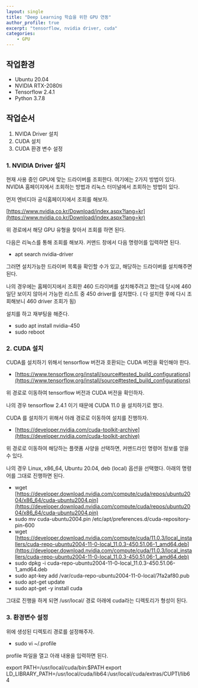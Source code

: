 ```yaml
---
layout: single
title: "Deep Learning 학습을 위한 GPU 연동"
author_profile: true
excerpt: "tensorflow, nvidia driver, cuda"
categories:
    - GPU
---
```



## **작업환경**

- Ubuntu 20.04
- NVIDIA RTX-2080ti
- Tensorflow 2.4.1
- Python 3.7.8

## **작업순서**

1. NVIDA Driver 설치
2. CUDA 설치
3. CUDA 환경 변수 설정

### **1. NVIDIA Driver 설치**

현재 사용 중인 GPU에 맞는 드라이버를 조회한다. 여기에는 2가지 방법이 있다. NVIDIA 홈페이지에서 조회하는 방법과 리눅스 터미널에서 조회하는 방법이 있다.

먼저 엔비디아 공식홈페이지에서 조회를 해보자.

[https://www.nvidia.co.kr/Download/index.aspx?lang=kr](https://www.nvidia.co.kr/Download/index.aspx?lang=kr)

위 경로에서 해당 GPU 유형을 찾아서 조회를 하면 된다.

다음은 리눅스를 통해 조회를 해보자. 커맨드 창에서 다음 명령어를 입력하면 된다.

- apt search nvidia-driver

그러면 설치가능한 드라이버 목록을 확인할 수가 있고, 해당하는 드라이버를 설치해주면 된다.

나의 경우에는 홈페이지에서 조회한 460 드라이버를 설치해주려고 했는데 당시에 460 일단 보이지 않아서 가능한 리스트 중 450 driver를 설치했다. ( 다 설치한 후에 다시 조회해보니 460 driver 조회가 됨)

설치를 하고 재부팅을 해준다.

- sudo apt install nvidia-450
- sudo reboot

### **2. CUDA 설치**

CUDA를 설치하기 위해서 tensorflow 버전과 호환되는 CUDA 버전을 확인해야 한다.

- [https://www.tensorflow.org/install/source#tested_build_configurations](https://www.tensorflow.org/install/source#tested_build_configurations)

위 경로로 이동하여 tensorflow 버전과 CUDA 버전을 확인하자.

나의 경우 tensorflow 2.4.1 이기 때문에 CUDA 11.0 을 설치하기로 했다.

CUDA 를 설치하기 위해서 아래 경로로 이동하여 설치를 진행하자.

- [https://developer.nvidia.com/cuda-toolkit-archive](https://developer.nvidia.com/cuda-toolkit-archive)

위 경로로 이동하여 해당하는 플랫폼 사양을 선택하면, 커맨드라인 명령어 정보를 얻을 수 있다.

나의 경우 Linux, x86_64, Ubuntu 20.04, deb (local) 옵션을 선택했다. 아래의 명령어를 그대로 진행하면 된다.

- wget [https://developer.download.nvidia.com/compute/cuda/repos/ubuntu2004/x86_64/cuda-ubuntu2004.pin](https://developer.download.nvidia.com/compute/cuda/repos/ubuntu2004/x86_64/cuda-ubuntu2004.pin)
- sudo mv cuda-ubuntu2004.pin /etc/apt/preferences.d/cuda-repository-pin-600
- wget [https://developer.download.nvidia.com/compute/cuda/11.0.3/local_installers/cuda-repo-ubuntu2004-11-0-local_11.0.3-450.51.06-1_amd64.deb](https://developer.download.nvidia.com/compute/cuda/11.0.3/local_installers/cuda-repo-ubuntu2004-11-0-local_11.0.3-450.51.06-1_amd64.deb)
- sudo dpkg -i cuda-repo-ubuntu2004-11-0-local_11.0.3-450.51.06-1_amd64.deb
- sudo apt-key add /var/cuda-repo-ubuntu2004-11-0-local/7fa2af80.pub
- sudo apt-get update
- sudo apt-get -y install cuda

그대로 진행을 하게 되면 /usr/local/ 경로 아래에 cuda라는 디렉토리가 형성이 된다.

### **3. 환경변수 설정**

위에 생성된 디렉토리 경로를 설정해주자.

- sudo vi ~/.profile

profile 파일을 열고 아래 내용을 입력하면 된다.

export PATH=/usr/local/cuda/bin:$PATH
export LD_LIBRARY_PATH=/usr/local/cuda/lib64:/usr/local/cuda/extras/CUPTI/lib64